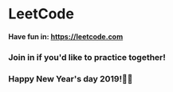 # LeetCode

#### Have fun in: https://leetcode.com

### Join in if you'd like to practice together!

### Happy New Year's day 2019!🎇🎆
